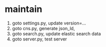 
# maintain

1. goto settings.py, update version=...
2. goto cns.py, generate json_ld,
3. goto search.py, update elastic search data
3. goto server.py, test server
